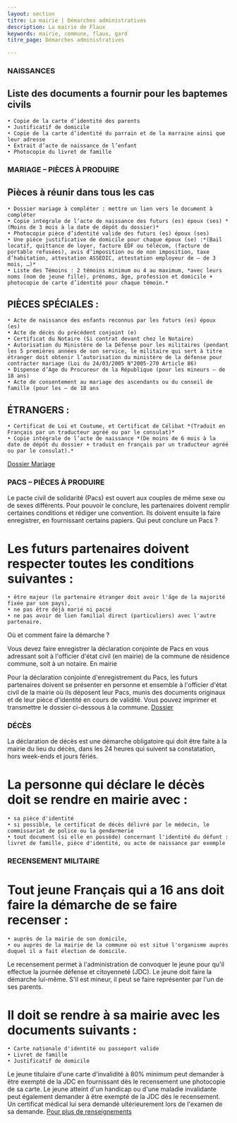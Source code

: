 ```yaml
---
layout: section
titre: La mairie | Démarches administratives
description: La mairie de Flaux
keywords: mairie, commune, flaux, gard
titre_page: Démarches administratives

---
```


### NAISSANCES

## Liste des documents a fournir pour les baptemes civils
    • Copie de la carte d’identité des parents
    • Justificatif de domicile
    • Copie de la carte d’identité du parrain et de la marraine ainsi que leur adresse
    • Extrait d’acte de naissance de l’enfant
    • Photocopie du livret de famille
    
### MARIAGE – PIÈCES À PRODUIRE

## Pièces à réunir dans tous les cas
    • Dossier mariage à compléter : mettre un lien vers le document à compléter 
    • Copie intégrale de l’acte de naissance des futurs (es) époux (ses) *(Moins de 3 mois à la date de dépôt du dossier)*
    • Photocopie pièce d’identité valide des futurs (es) époux (ses)
    • Une pièce justificative de domicile pour chaque époux (se) :*(Bail locatif, quittance de loyer, facture EDF ou télécom, (facture de portable refusées), avis d’imposition ou de non imposition, taxe d’habitation, attestation ASSEDIC, attestation employeur de – de 3 mois, …)*
    • Liste des Témoins : 2 témoins minimum ou 4 au maximum, *avec leurs noms (nom de jeune fille), prénoms, âge, profession et domicile + photocopie de carte d’identité pour chaque témoin.*

## PIÈCES SPÉCIALES :
    • Acte de naissance des enfants reconnus par les futurs (es) époux (es)
    • Acte de décès du précédent conjoint (e)
    • Certificat du Notaire (Si contrat devant chez le Notaire)
    • Autorisation du Ministère de la Défense pour les militaires (pendant les 5 premières années de son service, le militaire qui sert à titre étranger doit obtenir l’autorisation du ministère de la défense pour contracter mariage (Loi du 24/03/2005 N°2005-270 Article 86)
    • Dispense d’Age du Procureur de la République (pour les mineurs – de 18 ans)
    • Acte de consentement au mariage des ascendants ou du conseil de famille (pour les – de 18 ans
    
## ÉTRANGERS :
    • Certificat de Loi et Coutume, et Certificat de Célibat *(Traduit en Français par un traducteur agréé ou par le consulat)*
    • Copie intégrale de l’acte de naissance *(De moins de 6 mois à la date de dépôt du dossier + traduit en français par un traducteur agréé ou par le consulat).*
    
[Dossier Mariage](https://www.gard.gouv.fr/Demarches-administratives/Autres-demarches/Vous-etes/Particuliers-demarches-administratives#!/particuliers/page/N142)<br>

### PACS – PIÈCES À PRODUIRE

Le pacte civil de solidarité (Pacs) est ouvert aux couples de même sexe ou de sexes différents. Pour pouvoir le conclure, les partenaires doivent remplir certaines conditions et rédiger une convention. Ils doivent ensuite la faire enregistrer, en fournissant certains papiers.
Qui peut conclure un Pacs ?

# Les futurs partenaires doivent respecter toutes les conditions suivantes :
    • être majeur (le partenaire étranger doit avoir l'âge de la majorité fixée par son pays),
    • ne pas être déjà marié ni pacsé
    • ne pas avoir de lien familial direct (particuliers) avec l'autre partenaire.
        
Où et comment faire la démarche ?

Vous devez faire enregistrer la déclaration conjointe de Pacs en vous adressant soit à l'officier d'état civil (en mairie) de la commune de résidence commune, soit à un notaire.
En mairie

Pour la déclaration conjointe d'enregistrement du Pacs, les futurs partenaires doivent se présenter en personne et ensemble à l'officier d'état civil de la mairie où ils déposent leur Pacs, munis des documents originaux et de leur pièce d'identité en cours de validité.
Vous pouvez imprimer et transmettre le dossier ci-dessous à la commune.
[Dossier](https://www.formulaires.modernisation.gouv.fr/gf/cerfa_15725.do)

### DÉCÈS

La déclaration de décès est une démarche obligatoire qui doit être faite à la mairie du lieu du décès, dans les 24 heures qui suivent sa constatation, hors week-ends et jours fériés.
# La personne qui déclare le décès doit se rendre en mairie avec :
    • sa pièce d'identité
    • si possible, le certificat de décès délivré par le médecin, le commissariat de police ou la gendarmerie
    • tout document (si elle en possède) concernant l'identité du défunt : livret de famille, pièce d'identité, ou acte de naissance par exemple
    
### RECENSEMENT MILITAIRE

# Tout jeune Français qui a 16 ans doit faire la démarche de se faire recenser :
    • auprès de la mairie de son domicile,
    • ou auprès de la mairie de la commune où est situé l'organisme auprès duquel il a fait élection de domicile.
    
Le recensement permet à l'administration de convoquer le jeune pour qu'il effectue la journée défense et citoyenneté (JDC).
Le jeune doit faire la démarche lui-même. S'il est mineur, il peut se faire représenter par l'un de ses parents.

# Il doit se rendre à sa mairie avec les documents suivants :
    • Carte nationale d'identité ou passeport valide
    • Livret de famille
    • Justificatif de domicile
    
Le jeune titulaire d'une carte d'invalidité à 80% minimum peut demander à être exempté de la JDC en fournissant dès le recensement une photocopie de sa carte.
Le jeune atteint d'un handicap ou d'une maladie invalidante peut également demander à être exempté de la JDC dès le recensement. Un certificat médical lui sera demandé ultérieurement lors de l'examen de sa demande.
[Pour plus de renseignements](https://www.service-public.fr/particuliers/vosdroits/F870)
